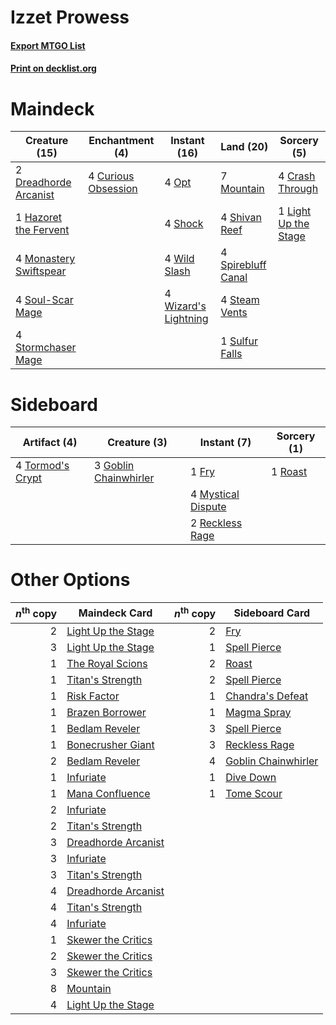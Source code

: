 # Izzet Prowess

#### [Export MTGO List](../collection/Izzet%20Prowess/Izzet%20Prowess.txt)
#### [Print on decklist.org](http://decklist.org/?deckmain=4%09Crash%20Through%0A4%09Curious%20Obsession%0A2%09Dreadhorde%20Arcanist%0A1%09Hazoret%20the%20Fervent%0A1%09Light%20Up%20the%20Stage%0A4%09Monastery%20Swiftspear%0A7%09Mountain%0A4%09Opt%0A4%09Shivan%20Reef%0A4%09Shock%0A4%09Soul-Scar%20Mage%0A4%09Spirebluff%20Canal%0A4%09Steam%20Vents%0A4%09Stormchaser%20Mage%0A1%09Sulfur%20Falls%0A4%09Wild%20Slash%0A4%09Wizard's%20Lightning&deckside=1%09Fry%0A3%09Goblin%20Chainwhirler%0A4%09Mystical%20Dispute%0A2%09Reckless%20Rage%0A1%09Roast%0A4%09Tormod's%20Crypt)
# Maindeck

|                                          Creature (15)                                          |                                       Enchantment (4)                                        |                                         Instant (16)                                          |                                          Land (20)                                          |                                          Sorcery (5)                                          |
|-------------------------------------------------------------------------------------------------|----------------------------------------------------------------------------------------------|-----------------------------------------------------------------------------------------------|---------------------------------------------------------------------------------------------|-----------------------------------------------------------------------------------------------|
|2 [Dreadhorde Arcanist](http://gatherer.wizards.com/Pages/Card/Details.aspx?multiverseid=461052) |4 [Curious Obsession](http://gatherer.wizards.com/Pages/Card/Details.aspx?multiverseid=439692)|4 [Opt](http://gatherer.wizards.com/Pages/Card/Details.aspx?multiverseid=442948)               |7 [Mountain](http://gatherer.wizards.com/Pages/Card/Details.aspx?multiverseid=439859)        |4 [Crash Through](http://gatherer.wizards.com/Pages/Card/Details.aspx?multiverseid=430777)     |
|1 [Hazoret the Fervent](http://gatherer.wizards.com/Pages/Card/Details.aspx?multiverseid=426838) |                                                                                              |4 [Shock](http://gatherer.wizards.com/Pages/Card/Details.aspx?multiverseid=129732)             |4 [Shivan Reef](http://gatherer.wizards.com/Pages/Card/Details.aspx?multiverseid=129731)     |1 [Light Up the Stage](http://gatherer.wizards.com/Pages/Card/Details.aspx?multiverseid=457251)|
|4 [Monastery Swiftspear](http://gatherer.wizards.com/Pages/Card/Details.aspx?multiverseid=438706)|                                                                                              |4 [Wild Slash](http://gatherer.wizards.com/Pages/Card/Details.aspx?multiverseid=391959)        |4 [Spirebluff Canal](http://gatherer.wizards.com/Pages/Card/Details.aspx?multiverseid=417822)|                                                                                               |
|4 [Soul-Scar Mage](http://gatherer.wizards.com/Pages/Card/Details.aspx?multiverseid=426850)      |                                                                                              |4 [Wizard's Lightning](http://gatherer.wizards.com/Pages/Card/Details.aspx?multiverseid=443040)|4 [Steam Vents](http://gatherer.wizards.com/Pages/Card/Details.aspx?multiverseid=405109)     |                                                                                               |
|4 [Stormchaser Mage](http://gatherer.wizards.com/Pages/Card/Details.aspx?multiverseid=407669)    |                                                                                              |                                                                                               |1 [Sulfur Falls](http://gatherer.wizards.com/Pages/Card/Details.aspx?multiverseid=443135)    |                                                                                               |


# Sideboard

|                                       Artifact (4)                                        |                                          Creature (3)                                          |                                         Instant (7)                                         |                                   Sorcery (1)                                    |
|-------------------------------------------------------------------------------------------|------------------------------------------------------------------------------------------------|---------------------------------------------------------------------------------------------|----------------------------------------------------------------------------------|
|4 [Tormod's Crypt](http://gatherer.wizards.com/Pages/Card/Details.aspx?multiverseid=389723)|3 [Goblin Chainwhirler](http://gatherer.wizards.com/Pages/Card/Details.aspx?multiverseid=443017)|1 [Fry](http://gatherer.wizards.com/Pages/Card/Details.aspx?multiverseid=466894)             |1 [Roast](http://gatherer.wizards.com/Pages/Card/Details.aspx?multiverseid=394667)|
|                                                                                           |                                                                                                |4 [Mystical Dispute](http://gatherer.wizards.com/Pages/Card/Details.aspx?multiverseid=473020)|                                                                                  |
|                                                                                           |                                                                                                |2 [Reckless Rage](http://gatherer.wizards.com/Pages/Card/Details.aspx?multiverseid=439767)   |                                                                                  |


# Other Options

|*n*<sup>th</sup> copy|                                        Maindeck Card                                         |*n*<sup>th</sup> copy|                                        Sideboard Card                                        |
|--------------------:|----------------------------------------------------------------------------------------------|--------------------:|----------------------------------------------------------------------------------------------|
|                    2|[Light Up the Stage](http://gatherer.wizards.com/Pages/Card/Details.aspx?multiverseid=457251) |                    2|[Fry](http://gatherer.wizards.com/Pages/Card/Details.aspx?multiverseid=466894)                |
|                    3|[Light Up the Stage](http://gatherer.wizards.com/Pages/Card/Details.aspx?multiverseid=457251) |                    1|[Spell Pierce](http://gatherer.wizards.com/Pages/Card/Details.aspx?multiverseid=425876)       |
|                    1|[The Royal Scions](http://gatherer.wizards.com/Pages/Card/Details.aspx?multiverseid=473161)   |                    2|[Roast](http://gatherer.wizards.com/Pages/Card/Details.aspx?multiverseid=394667)              |
|                    1|[Titan's Strength](http://gatherer.wizards.com/Pages/Card/Details.aspx?multiverseid=398680)   |                    2|[Spell Pierce](http://gatherer.wizards.com/Pages/Card/Details.aspx?multiverseid=425876)       |
|                    1|[Risk Factor](http://gatherer.wizards.com/Pages/Card/Details.aspx?multiverseid=452863)        |                    1|[Chandra's Defeat](http://gatherer.wizards.com/Pages/Card/Details.aspx?multiverseid=430775)   |
|                    1|[Brazen Borrower](http://gatherer.wizards.com/Pages/Card/Details.aspx?multiverseid=473001)    |                    1|[Magma Spray](http://gatherer.wizards.com/Pages/Card/Details.aspx?multiverseid=426843)        |
|                    1|[Bedlam Reveler](http://gatherer.wizards.com/Pages/Card/Details.aspx?multiverseid=414415)     |                    3|[Spell Pierce](http://gatherer.wizards.com/Pages/Card/Details.aspx?multiverseid=425876)       |
|                    1|[Bonecrusher Giant](http://gatherer.wizards.com/Pages/Card/Details.aspx?multiverseid=473077)  |                    3|[Reckless Rage](http://gatherer.wizards.com/Pages/Card/Details.aspx?multiverseid=439767)      |
|                    2|[Bedlam Reveler](http://gatherer.wizards.com/Pages/Card/Details.aspx?multiverseid=414415)     |                    4|[Goblin Chainwhirler](http://gatherer.wizards.com/Pages/Card/Details.aspx?multiverseid=443017)|
|                    1|[Infuriate](http://gatherer.wizards.com/Pages/Card/Details.aspx?multiverseid=466899)          |                    1|[Dive Down](http://gatherer.wizards.com/Pages/Card/Details.aspx?multiverseid=435205)          |
|                    1|[Mana Confluence](http://gatherer.wizards.com/Pages/Card/Details.aspx?multiverseid=409573)    |                    1|[Tome Scour](http://gatherer.wizards.com/Pages/Card/Details.aspx?multiverseid=191598)         |
|                    2|[Infuriate](http://gatherer.wizards.com/Pages/Card/Details.aspx?multiverseid=466899)          |                     |                                                                                              |
|                    2|[Titan's Strength](http://gatherer.wizards.com/Pages/Card/Details.aspx?multiverseid=398680)   |                     |                                                                                              |
|                    3|[Dreadhorde Arcanist](http://gatherer.wizards.com/Pages/Card/Details.aspx?multiverseid=461052)|                     |                                                                                              |
|                    3|[Infuriate](http://gatherer.wizards.com/Pages/Card/Details.aspx?multiverseid=466899)          |                     |                                                                                              |
|                    3|[Titan's Strength](http://gatherer.wizards.com/Pages/Card/Details.aspx?multiverseid=398680)   |                     |                                                                                              |
|                    4|[Dreadhorde Arcanist](http://gatherer.wizards.com/Pages/Card/Details.aspx?multiverseid=461052)|                     |                                                                                              |
|                    4|[Titan's Strength](http://gatherer.wizards.com/Pages/Card/Details.aspx?multiverseid=398680)   |                     |                                                                                              |
|                    4|[Infuriate](http://gatherer.wizards.com/Pages/Card/Details.aspx?multiverseid=466899)          |                     |                                                                                              |
|                    1|[Skewer the Critics](http://gatherer.wizards.com/Pages/Card/Details.aspx?multiverseid=457259) |                     |                                                                                              |
|                    2|[Skewer the Critics](http://gatherer.wizards.com/Pages/Card/Details.aspx?multiverseid=457259) |                     |                                                                                              |
|                    3|[Skewer the Critics](http://gatherer.wizards.com/Pages/Card/Details.aspx?multiverseid=457259) |                     |                                                                                              |
|                    8|[Mountain](http://gatherer.wizards.com/Pages/Card/Details.aspx?multiverseid=439859)           |                     |                                                                                              |
|                    4|[Light Up the Stage](http://gatherer.wizards.com/Pages/Card/Details.aspx?multiverseid=457251) |                     |                                                                                              |

